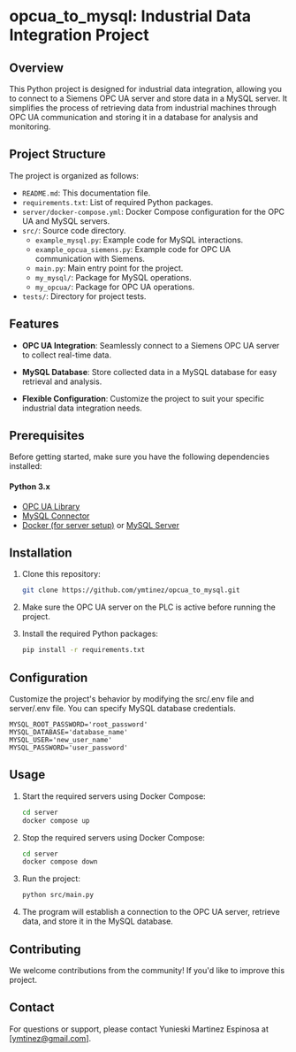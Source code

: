 # opcua_to_mysql: Industrial Data Integration Project

## Overview

This Python project is designed for industrial data integration, allowing you to connect to a Siemens OPC UA server and store data in a MySQL server. It simplifies the process of retrieving data from industrial machines through OPC UA communication and storing it in a database for analysis and monitoring.

## Project Structure

The project is organized as follows:

- `README.md`: This documentation file.
- `requirements.txt`: List of required Python packages.
- `server/docker-compose.yml`: Docker Compose configuration for the OPC UA and MySQL servers.
- `src/`: Source code directory.
  - `example_mysql.py`: Example code for MySQL interactions.
  - `example_opcua_siemens.py`: Example code for OPC UA communication with Siemens.
  - `main.py`: Main entry point for the project.
  - `my_mysql/`: Package for MySQL operations.
  - `my_opcua/`: Package for OPC UA operations.
- `tests/`: Directory for project tests.

## Features

- **OPC UA Integration**: Seamlessly connect to a Siemens OPC UA server to collect real-time data.

- **MySQL Database**: Store collected data in a MySQL database for easy retrieval and analysis.

- **Flexible Configuration**: Customize the project to suit your specific industrial data integration needs.

## Prerequisites

Before getting started, make sure you have the following dependencies installed:

#### Python 3.x
- [OPC UA Library]([link-to-opc-ua-library](https://github.com/FreeOpcUa/opcua-asyncio))
- [MySQL Connector]([link-to-mysql-connector](https://github.com/mysql/mysql-connector-python))
- [Docker (for server setup)](https://www.docker.com/) or [MySQL Server](https://www.mysql.com/)

## Installation

1. Clone this repository:

   ```bash
   git clone https://github.com/ymtinez/opcua_to_mysql.git

2. Make sure the OPC UA server on the PLC is active before running the project.
   
3. Install the required Python packages:
   ```bash
   pip install -r requirements.txt

## Configuration
Customize the project's behavior by modifying the src/.env file and server/.env file. You can specify MySQL database credentials.

    MYSQL_ROOT_PASSWORD='root_password'
    MYSQL_DATABASE='database_name'
    MYSQL_USER='new_user_name'
    MYSQL_PASSWORD='user_password'

## Usage
1. Start the required servers using Docker Compose:
    ```bash
    cd server
    docker compose up

2. Stop the required servers using Docker Compose:
    ```bash
    cd server
    docker compose down

3. Run the project:
    ```bash
    python src/main.py

4. The program will establish a connection to the OPC UA server, retrieve data, and store it in the MySQL database.

## Contributing
We welcome contributions from the community! If you'd like to improve this project.

## Contact
For questions or support, please contact Yunieski Martinez Espinosa at [ymtinez@gmail.com].